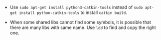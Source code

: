 + Use ` sudo apt-get install python3-catkin-tools ` instead of `sudo apt-get install python-catkin-tools` to install `catkin build`.

+ When some shared libs cannot find some symbols, it is possible that there are many libs with same name.
Use `ldd` to find and copy the right one.